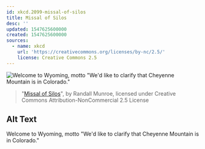 ```yaml
---
id: xkcd.2099-missal-of-silos
title: Missal of Silos
desc: ''
updated: 1547625600000
created: 1547625600000
sources:
  - name: xkcd
    url: 'https://creativecommons.org/licenses/by-nc/2.5/'
    license: Creative Commons 2.5
---
```

![Welcome to Wyoming, motto "We'd like to clarify that Cheyenne Mountain is in Colorado."](https://imgs.xkcd.com/comics/missal_of_silos.png)
> "[Missal of Silos](https://xkcd.com/2099/)", by Randall Munroe, licensed under Creative Commons Attribution-NonCommercial 2.5 License

## Alt Text
Welcome to Wyoming, motto "We'd like to clarify that Cheyenne Mountain is in Colorado."
